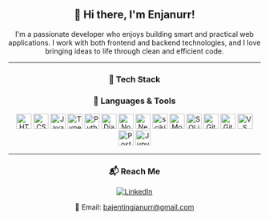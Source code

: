 <div align="center">

## 👋 Hi there, I'm Enjanurr!

I'm a passionate developer who enjoys building smart and practical web applications. I work with both frontend and backend technologies, and I love bringing ideas to life through clean and efficient code.

---

### 🚀 Tech Stack

<h3>🚀 Languages & Tools</h3>

<p align="center">
  <!-- Languages -->
  <img src="https://cdn.jsdelivr.net/gh/devicons/devicon/icons/html5/html5-original.svg" height="30" title="HTML5"/>
  <img src="https://cdn.jsdelivr.net/gh/devicons/devicon/icons/css3/css3-original.svg" height="30" title="CSS3"/>
  <img src="https://cdn.jsdelivr.net/gh/devicons/devicon/icons/javascript/javascript-original.svg" height="30" title="JavaScript"/>
  <img src="https://cdn.jsdelivr.net/gh/devicons/devicon/icons/typescript/typescript-original.svg" height="30" title="TypeScript"/>
  <img src="https://cdn.jsdelivr.net/gh/devicons/devicon/icons/python/python-original.svg" height="30" title="Python"/>

  <!-- Frameworks -->
  <img src="https://cdn.jsdelivr.net/gh/devicons/devicon/icons/django/django-plain-wordmark.svg" height="30" title="Django"/>
<img src="https://cdn.jsdelivr.net/gh/devicons/devicon/icons/nodejs/nodejs-original.svg" height="30" title="Node.js"/>
  <img src="https://cdn.jsdelivr.net/gh/devicons/devicon/icons/nextjs/nextjs-original.svg" height="30" title="Next.js"/>
  <img src="https://upload.wikimedia.org/wikipedia/commons/0/05/Scikit_learn_logo_small.svg" height="30" title="scikit-learn"/>

  <!-- Databases -->
  <img src="https://cdn.jsdelivr.net/gh/devicons/devicon/icons/mongodb/mongodb-original.svg" height="30" title="MongoDB"/>
  <img src="https://cdn.jsdelivr.net/gh/devicons/devicon/icons/sqlite/sqlite-original.svg" height="30" title="SQLite"/>
 

  <!-- Tools -->
  <img src="https://cdn.jsdelivr.net/gh/devicons/devicon/icons/git/git-original.svg" height="30" title="Git"/>
  <img src="https://cdn.jsdelivr.net/gh/devicons/devicon/icons/github/github-original.svg" height="30" title="GitHub"/>
  <img src="https://cdn.jsdelivr.net/gh/devicons/devicon/icons/vscode/vscode-original.svg" height="30" title="VS Code"/>
  <img src="https://cdn.jsdelivr.net/gh/devicons/devicon/icons/postman/postman-original.svg" height="30" title="Postman"/>
  <img src="https://cdn.jsdelivr.net/gh/devicons/devicon/icons/jupyter/jupyter-original.svg" height="30" title="Jupyter"/>
</p>

  
---

### 📬 Reach Me

<a href="[https://www.linkedin.com/in/enjanurr](https://www.linkedin.com/in/johnru-bajenting-57880a342/)" target="_blank">
  <img src="https://img.shields.io/badge/LinkedIn-blue?logo=linkedin&logoColor=white" title="LinkedIn">
</a>  

📧 Email: bajentingjanurr@gmail.com

</div>

